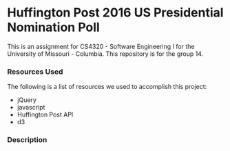 # Huffington Post 2016 US Presidential Nomination Poll

This is an assignment for CS4320 - Software Engineering I for the University of Missouri - Columbia. This repository is for the group 14.

### Resources Used

The following is a list of resources we used to accomplish this project:

- jQuery
- javascript
- Huffington Post API
- d3

### Description

